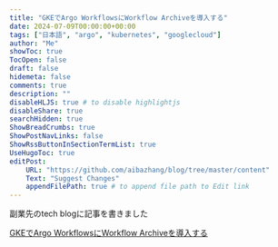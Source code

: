 ```yaml
---
title: "GKEでArgo WorkflowsにWorkflow Archiveを導入する"
date: 2024-07-09T00:00:00+00:00
tags: ["日本語", "argo", "kubernetes", "googlecloud"]
author: "Me"
showToc: true
TocOpen: false
draft: false
hidemeta: false
comments: true
description: ""
disableHLJS: true # to disable highlightjs
disableShare: true
searchHidden: true
ShowBreadCrumbs: true
ShowPostNavLinks: false
ShowRssButtonInSectionTermList: true
UseHugoToc: true
editPost:
    URL: "https://github.com/aibazhang/blog/tree/master/content"
    Text: "Suggest Changes"
    appendFilePath: true # to append file path to Edit link
---
```


副業先のtech blogに記事を書きました

[GKEでArgo WorkflowsにWorkflow Archiveを導入する](https://product.10x.co.jp/entry/2024/07/09/083000)
